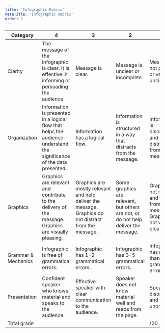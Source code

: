 ```yaml
---
title: 'Infographic Rubric'
metaTitle: 'Infographic Rubric'
order: 2
---
```


| Category | 4 | 3 | 2 | 1 | Score |
|----------|---|---|---|---|-------|
| Clarity | The message of the infographic is clear. It is effective in informing or persuading the audience. | Message is clear. | Message is unclear or incomplete. | Message is not present or very unclear. | |
| Organization | Information is presented in a logical flow that helps the audience understand the significance of the data presented. | Information has a logical flow. | Information is structured in a way that distracts from the message. | Information is disorganized and distracts from the message. | |
| Graphics | Graphics are relevant and contribute to the delivery of the message. Graphics are visually pleasing. | Graphics are mostly relevant and help deliver the message. Graphics do not distract from the message. | Some graphics are relevant, but others are not, or do not help deliver the message. | Graphics are not relevant and detract from the message. Graphics are not visually pleasing. | |
| Grammar & Mechanics | Infographic is free of grammatical errors. | Infographic has 1-2 grammatical errors. | Infographic has 3-5 grammatical errors. | Infographic has more than 5 grammatical errors. | |
| Presentation | Confident speaker who knows material and speaks to the audience. | Effective speaker with clear communication to the audience. | Speaker does not know material well and reads from the page. | Speaker is disorganized and unprepared. | |
| Total grade | | | | /20 |
